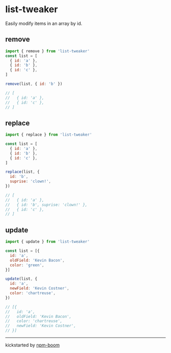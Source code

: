 # list-tweaker


Easily modify items in an array by id.


## remove

```js
import { remove } from 'list-tweaker'
const list = [
  { id: 'a' },
  { id: 'b' },
  { id: 'c' },
]

remove(list, { id: 'b' })

// [
//   { id: 'a' },
//   { id: 'c' },
// ]
```


## replace

```js
import { replace } from 'list-tweaker'

const list = [
  { id: 'a' },
  { id: 'b' },
  { id: 'c' },
]

replace(list, {
  id: 'b',
  suprise: 'clown!',
})

// [
//   { id: 'a' },
//   { id: 'b', suprise: 'clown!' },
//   { id: 'c' },
// ]
```


## update

```js
import { update } from 'list-tweaker'

const list = [{
  id: 'a',
  oldField: 'Kevin Bacon',
  color: 'green',
}]

update(list, {
  id: 'a',
  newField: 'Kevin Costner',
  color: 'chartreuse',
})

// [{
//   id: 'a',
//   oldField: 'Kevin Bacon',
//   color: 'chartreuse',
//   newField: 'Kevin Costner',
// }]
```




---
kickstarted by [npm-boom][npm-boom]

[npm-boom]: https://github.com/reergymerej/npm-boom
